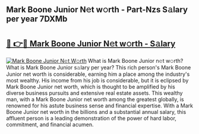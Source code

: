## Mark Boone Junior N𝚎t w𝚘rth - Part-Nzs S𝚊lary per year 7DXMb

# <h2><a href="http://gc1xeov.nevu.top/?p=Mark+Boone+Junior">🔗 👉🔴 Mark Boone Junior N𝚎t w𝚘rth - S𝚊lary</a></h2>

[![Mark Boone Junior N𝚎t W𝚘rth](https://i.imgur.com/Oavwk0R.jpeg)](http://gc1xeov.nevu.top/?p=Mark+Boone+Junior)
What is Mark Boone Junior n𝚎t w𝚘rth? What is Mark Boone Junior s𝚊lary per year?
This rich person's Mark Boone Junior net worth is considerable, earning him a place among the industry's most wealthy. His income from his job is considerable, but it is eclipsed by Mark Boone Junior net worth, which is thought to be amplified by his diverse business pursuits and extensive real estate assets. This wealthy man, with a Mark Boone Junior net worth among the greatest globally, is renowned for his astute business sense and financial expertise. With a Mark Boone Junior net worth in the billions and a substantial annual salary, this affluent person is a leading demonstration of the power of hard labor, commitment, and financial acumen.
